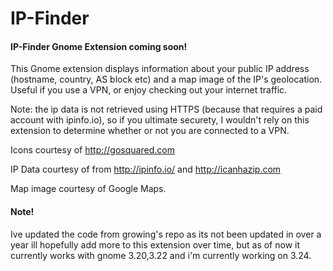 # IP-Finder

#### IP-Finder Gnome Extension coming soon!

This Gnome extension displays information about your public IP address (hostname, country, AS block etc) and a map image of the IP's geolocation. Useful if you use a VPN, or enjoy checking out your internet traffic.

Note: the ip data is not retrieved using HTTPS (because that requires a paid account with ipinfo.io), so if you ultimate securety, I wouldn't rely on this extension to determine whether or not you are connected to a VPN.

Icons courtesy of http://gosquared.com

IP Data courtesy of from http://ipinfo.io/ and http://icanhazip.com

Map image courtesy of Google Maps.

#### Note!

Ive updated the code from growing's repo as its not been updated in over a year ill hopefully add more to this extension over time, but as of now it currently works with gnome 3.20,3.22
and i'm currently working on 3.24.
